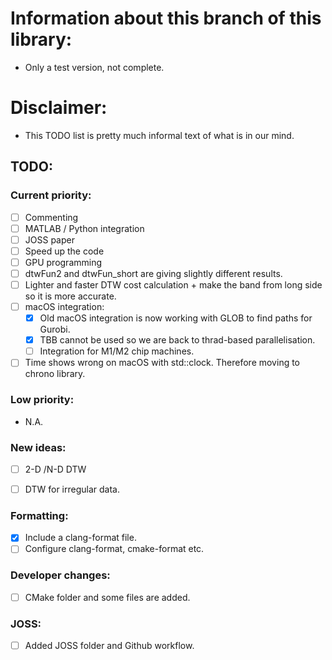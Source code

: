 # Information about this branch of this library: 
- Only a test version, not complete. 

# Disclaimer: 
- This TODO list is pretty much informal text of what is in our mind. 

## TODO: 

### Current priority: 

- [ ] Commenting
- [ ] MATLAB / Python integration
- [ ] JOSS paper  
- [ ] Speed up the code
- [ ] GPU programming 
- [ ] dtwFun2 and dtwFun_short are giving slightly different results. 
- [ ] Lighter and faster DTW cost calculation + make the band from long side so it is more accurate. 
- [ ] macOS integration:
  - [x] Old macOS integration is now working with GLOB to find paths for Gurobi. 
  - [x] TBB cannot be used so we are back to thrad-based parallelisation. 
  - [ ] Integration for M1/M2 chip machines.  
- [ ] Time shows wrong on macOS with std::clock. Therefore moving to chrono library.

### Low priority: 

- N.A.


### New ideas:
- [ ] 2-D /N-D DTW
- [ ] DTW for irregular data. 


### Formatting: 
- [x] Include a clang-format file. 
- [ ] Configure clang-format, cmake-format etc. 

### Developer changes: 

- [ ] CMake folder and some files are added. 

### JOSS: 
- [ ] Added JOSS folder and Github workflow. 

